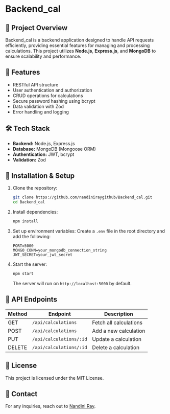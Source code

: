 # Backend_cal

## 📌 Project Overview
Backend_cal is a backend application designed to handle API requests efficiently, providing essential features for managing and processing calculations. This project utilizes **Node.js**, **Express.js**, and **MongoDB** to ensure scalability and performance.

## 🚀 Features
- RESTful API structure
- User authentication and authorization
- CRUD operations for calculations
- Secure password hashing using bcrypt
- Data validation with Zod
- Error handling and logging

## 🛠️ Tech Stack
- **Backend:** Node.js, Express.js
- **Database:** MongoDB (Mongoose ORM)
- **Authentication:** JWT, bcrypt
- **Validation:** Zod

## 🔧 Installation & Setup

1. Clone the repository:
   ```sh
   git clone https://github.com/nandiniraygithub/Backend_cal.git
   cd Backend_cal
   ```

2. Install dependencies:
   ```sh
   npm install
   ```

3. Set up environment variables:
   Create a `.env` file in the root directory and add the following:
   ```env
   PORT=5000
   MONGO_CONN=your_mongodb_connection_string
   JWT_SECRET=your_jwt_secret
   ```

4. Start the server:
   ```sh
   npm start
   ```
   The server will run on `http://localhost:5000` by default.

## 📌 API Endpoints
| Method | Endpoint       | Description          |
|--------|---------------|----------------------|
| GET    | `/api/calculations` | Fetch all calculations |
| POST   | `/api/calculations` | Add a new calculation |
| PUT    | `/api/calculations/:id` | Update a calculation |
| DELETE | `/api/calculations/:id` | Delete a calculation |

## 📜 License
This project is licensed under the MIT License.

## 📩 Contact
For any inquiries, reach out to [Nandini Ray](https://github.com/nandiniraygithub).

